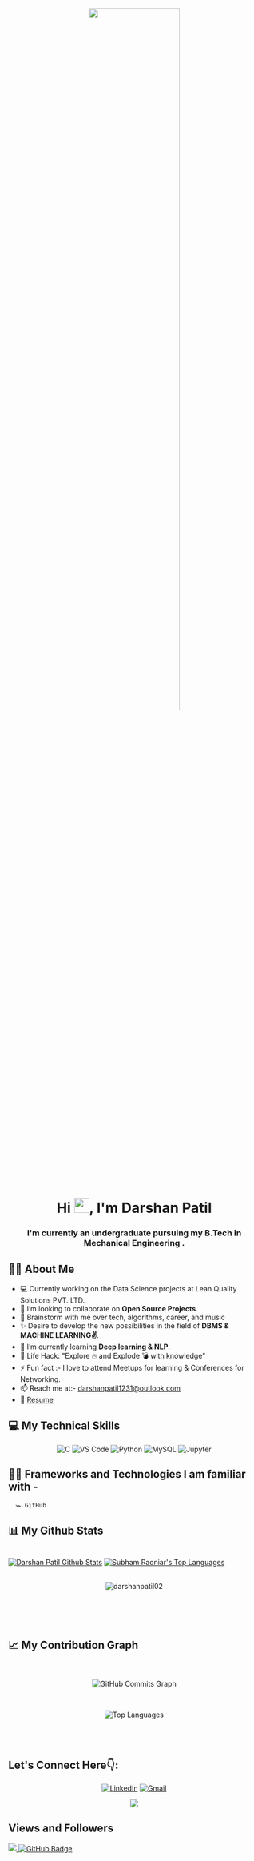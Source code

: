 
<div align="center">
<a href="#"><img width="60%" height="auto" src="https://camo.githubusercontent.com/7de37139d0b4c1ce40865e799b446c0e963a3dd8fb68d239707237c40604fa3d/68747470733a2f2f63646e2e6472696262626c652e636f6d2f75736572732f3733303730332f73637265656e73686f74732f363538313234332f6176656e746f2e676966" height="90px"/></a>
</div>



<h1 align="center">Hi <img src="https://raw.githubusercontent.com/MartinHeinz/MartinHeinz/master/wave.gif" width="30px">, I'm Darshan Patil </h1>


<h3 align="center">I'm currently an undergraduate pursuing my B.Tech in Mechanical Engineering .</h3>


## 🙋‍♀ About Me 
 
 
 - 💻 Currently working on the Data Science projects at Lean Quality Solutions PVT. LTD.
 - 👯 I’m looking to collaborate on **Open Source Projects**.
 - 💬 Brainstorm with me over tech, algorithms, career, and music
 - ✨ Desire to develop the new possibilities in the field of **DBMS & MACHINE LEARNING✌**.
 - 🌱 I’m currently learning **Deep learning & NLP**.
 - 🎯 Life Hack: "Explore 🔥 and Explode 💣 with knowledge" 
 - ⚡ Fun fact :- I love to attend Meetups for learning & Conferences for Networking.
 - 📫 Reach me at:- darshanpatil1231@outlook.com
 - 📝 [Resume](https://drive.google.com/file/d/1tT5w9J4D3oSCeg1OR7s5T0j52OGYOdQO/view?usp=sharing)


## 💻 My Technical Skills

<p align="center">
    
 <img alt="C" src="https://img.shields.io/badge/c-%2300599C.svg?&style=for-the-badge&logo=c&logoColor=white" />
 <img alt="VS Code" src="https://img.shields.io/badge/Visual_Studio_Code-0078D4?style=for-the-badge&logo=visual%20studio%20code&logoColor=white" />
 <img alt="Python" src="https://img.shields.io/badge/python-%2314354C.svg?style=for-the-badge&logo=python&logoColor=white" />
  <img alt="MySQL" src="https://img.shields.io/badge/MySQL-00000F?style=for-the-badge&logo=mysql&logoColor=white" />
 <img alt="Jupyter" src="https://img.shields.io/badge/Jupyter-F37626.svg?&style=for-the-badge&logo=Jupyter&logoColor=white" />
 </p>
 
 ## 👩‍💻 Frameworks and Technologies I am familiar with - 
      ⪼ GitHub
      


## 📊 My Github Stats

  <br/>
  <a href="https://github.com/darshanpatil02/github-readme-stats"><img alt="Darshan Patil Github Stats" src="https://github-readme-stats.vercel.app/api?username=darshanpatil&show_icons=true&count_private=true&theme=react&hide_border=true&bg_color=0D1117" /></a> 
  <a href="https://github.com/darshanpatil02/github-readme-stats"><img alt="Subham Raoniar's Top Languages" src="https://github-readme-stats.vercel.app/api/top-langs/?username=darshanpatil02&langs_count=8&count_private=true&layout=compact&theme=react&hide_border=true&bg_color=0D1117" /></a>
  <br/>
  
  <br/>
  <div align="center">
<p><img align="center" src="https://github-readme-streak-stats.herokuapp.com/?user=darshanpatil02&theme=dark" alt="darshanpatil02"/></p>
  </div>
<br/>


<br/>
<br/>

## 📈 My Contribution Graph

<br/>
<p align="center"><img align="center"
<a href="http://www.github.com/darshanpatil02"><img src="https://github-readme-activity-graph.cyclic.app/graph?username=darshanpatil02&bg_color=000000&color=ffffff&line=10b981&point=ffffff&area_color=000000&area=true&hide_border=true&custom_title=Darshan's%20Commits%20Graph" alt="GitHub Commits Graph" /></a>
</p>
<br/>
<p align="center"><img align="center"
<a href="https://github.com/darshanpatil02" align="left"><img src="https://github-readme-stats.vercel.app/api/top-langs/?username=darshanpatil02&langs_count=10&title_color=22c55e&text_color=ffffff&icon_color=10b981&bg_color=000000&hide_border=true&locale=en&custom_title=Top%20%Languages" alt="Top Languages" /></a>
</p>
<br/>
<br/>

## Let's Connect Here👇:

<div align="center">

 <a  href="https://www.linkedin.com/in/patil-darshan/" target="_blank"><img alt="LinkedIn" src="https://img.shields.io/badge/linkedin%20-%230077B5.svg?&style=for-the-badge&logo=linkedin&logoColor=white" /></a>
<a href="mailto:dp07018@gmail.com"><img  alt="Gmail" src="https://img.shields.io/badge/Gmail-D14836?style=for-the-badge&logo=gmail&logoColor=white" />
<!-- <a  href="https://discord.com/channels/@me"><img alt=" Discord" src="https://img.shields.io/badge/Discord-7289DA?style=for-the-badge&logo=discord&logoColor=white"></a> -->
<a href="https://twitter.com/Darshan_Patil_1" target="_blank"><img src="https://img.shields.io/badge/twitter-%2300acee.svg?&style=for-the-badge&logo=twitter&logoColor=white&alt=twitter" /></a>
<!-- <a  href="https://www.youtube.com/channel/UCCRQtbvt-RImhLC4gtOz6gw" target="_blank"><img alt="YouTube" src="https://img.shields.io/badge/Youtube-%23FF0000.svg?style=for-the-badge&logo=YouTube&logoColor=white" /></a> -->

</div>
 
 <!-- ## Badges
<a href='https://docs.github.com/en/developers'><img src='https://raw.githubusercontent.com/acervenky/animated-github-badges/master/assets/devbadge.gif' width='37' height='37'>
</a> <a href='https://education.github.com/pack'><img src='https://raw.githubusercontent.com/acervenky/animated-github-badges/master/assets/pro.gif' width='37' height='37'></a> -->



## Views and Followers
<a href="https://github.com/darshanpatil02/github-profile-views-counter">
    <img src="https://komarev.com/ghpvc/?username=darshanpatil02">
</a>
<a href="https://github.com/darshanpatil02?tab=followers"><img src="https://img.shields.io/github/followers/darshanpatil02?label=Followers&style=social" alt="GitHub Badge"></a>
 
 

 
<!--
**darshanpatil02** is a ✨ _special_ ✨ repository because its `README.md` (this file) appears on your GitHub profile.

Here are some ideas to get you started:

- 🔭 I’m currently working on ...
- 🌱 I’m currently learning ...
- 👯 I’m looking to collaborate on ...
- 🤔 I’m looking for help with ...
- 💬 Ask me about ...
- 📫 How to reach me: @supriyanaik1346@gmail.com
- 😄 Pronouns: ...
- ⚡ Fun fact: ...
-->

 
